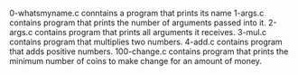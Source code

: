 0-whatsmyname.c conntains a program that prints its name 1-args.c contains program that prints the number of arguments passed into it. 2-args.c contains program that prints all arguments it receives. 3-mul.c contains program that multiplies two numbers. 4-add.c contains program that adds positive numbers. 100-change.c contains program that prints the minimum number of coins to make change for an amount of money.
